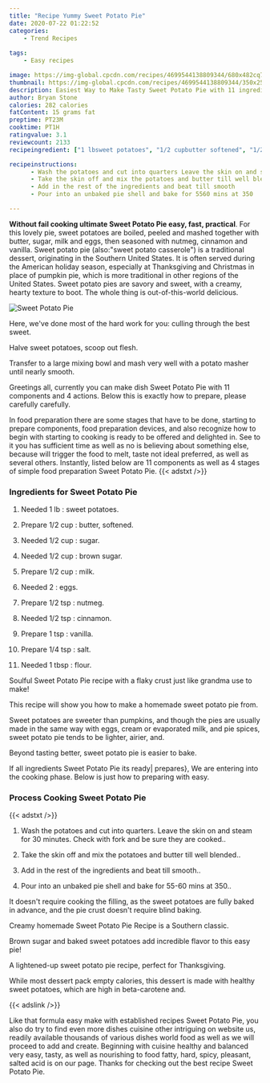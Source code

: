 ```yaml
---
title: "Recipe Yummy Sweet Potato Pie"
date: 2020-07-22 01:22:52
categories:
    - Trend Recipes
    
tags:
    - Easy recipes

image: https://img-global.cpcdn.com/recipes/4699544138809344/680x482cq70/sweet-potato-pie-recipe-main-photo.jpg
thumbnail: https://img-global.cpcdn.com/recipes/4699544138809344/350x250cq70/sweet-potato-pie-recipe-main-photo.jpg
description: Easiest Way to Make Tasty Sweet Potato Pie with 11 ingredients and 4 stages of easy cooking.
author: Bryan Stone
calories: 282 calories
fatContent: 15 grams fat
preptime: PT23M
cooktime: PT1H
ratingvalue: 3.1
reviewcount: 2133
recipeingredient: ["1 lbsweet potatoes", "1/2 cupbutter softened", "1/2 cupsugar", "1/2 cupbrown sugar", "1/2 cupmilk", "2eggs", "1/2 tspnutmeg", "1/2 tspcinnamon", "1 tspvanilla", "1/4 tspsalt", "1 tbspflour"]

recipeinstructions: 
      - Wash the potatoes and cut into quarters Leave the skin on and steam for 30 minutes Check with fork and be sure they are cooked 
      - Take the skin off and mix the potatoes and butter till well blended 
      - Add in the rest of the ingredients and beat till smooth 
      - Pour into an unbaked pie shell and bake for 5560 mins at 350

---
```




**Without fail cooking ultimate Sweet Potato Pie easy, fast, practical**. For this lovely pie, sweet potatoes are boiled, peeled and mashed together with butter, sugar, milk and eggs, then seasoned with nutmeg, cinnamon and vanilla. Sweet potato pie (also:&#34;sweet potato casserole&#34;) is a traditional dessert, originating in the Southern United States. It is often served during the American holiday season, especially at Thanksgiving and Christmas in place of pumpkin pie, which is more traditional in other regions of the United States. Sweet potato pies are savory and sweet, with a creamy, hearty texture to boot. The whole thing is out-of-this-world delicious.


![Sweet Potato Pie](https://img-global.cpcdn.com/recipes/4699544138809344/680x482cq70/sweet-potato-pie-recipe-main-photo.jpg "Sweet Potato Pie")



Here, we&#39;ve done most of the hard work for you: culling through the best sweet.

Halve sweet potatoes, scoop out flesh.

Transfer to a large mixing bowl and mash very well with a potato masher until nearly smooth.


Greetings all, currently you can make dish Sweet Potato Pie with 11 components and 4 actions. Below this is exactly how to prepare, please carefully carefully.

In food preparation there are some stages that have to be done, starting to prepare components, food preparation devices, and also recognize how to begin with starting to cooking is ready to be offered and delighted in. See to it you has sufficient time as well as no is believing about something else, because will trigger the food to melt, taste not ideal preferred, as well as several others. Instantly, listed below are 11 components as well as 4 stages of simple food preparation Sweet Potato Pie.
{{< adstxt />}}

### Ingredients for Sweet Potato Pie


1. Needed 1 lb : sweet potatoes.

1. Prepare 1/2 cup : butter, softened.

1. Needed 1/2 cup : sugar.

1. Needed 1/2 cup : brown sugar.

1. Prepare 1/2 cup : milk.

1. Needed 2 : eggs.

1. Prepare 1/2 tsp : nutmeg.

1. Needed 1/2 tsp : cinnamon.

1. Prepare 1 tsp : vanilla.

1. Prepare 1/4 tsp : salt.

1. Needed 1 tbsp : flour.


Soulful Sweet Potato Pie recipe with a flaky crust just like grandma use to make!

This recipe will show you how to make a homemade sweet potato pie from.

Sweet potatoes are sweeter than pumpkins, and though the pies are usually made in the same way with eggs, cream or evaporated milk, and pie spices, sweet potato pie tends to be lighter, airier, and.

Beyond tasting better, sweet potato pie is easier to bake.


If all ingredients Sweet Potato Pie its ready| prepares}, We are entering into the cooking phase. Below is just how to preparing with easy.

### Process Cooking Sweet Potato Pie

{{< adstxt />}}


1. Wash the potatoes and cut into quarters. Leave the skin on and steam for 30 minutes. Check with fork and be sure they are cooked..



1. Take the skin off and mix the potatoes and butter till well blended..



1. Add in the rest of the ingredients and beat till smooth..



1. Pour into an unbaked pie shell and bake for 55-60 mins at 350..




It doesn&#39;t require cooking the filling, as the sweet potatoes are fully baked in advance, and the pie crust doesn&#39;t require blind baking.

Creamy homemade Sweet Potato Pie Recipe is a Southern classic.

Brown sugar and baked sweet potatoes add incredible flavor to this easy pie!

A lightened-up sweet potato pie recipe, perfect for Thanksgiving.

While most dessert pack empty calories, this dessert is made with healthy sweet potatoes, which are high in beta-carotene and.


{{< adslink />}}

Like that formula easy make with established recipes Sweet Potato Pie, you also do try to find even more dishes cuisine other intriguing on website us, readily available thousands of various dishes world food as well as we will proceed to add and create. Beginning with cuisine healthy and balanced very easy, tasty, as well as nourishing to food fatty, hard, spicy, pleasant, salted acid is on our page. Thanks for checking out the best recipe Sweet Potato Pie.

